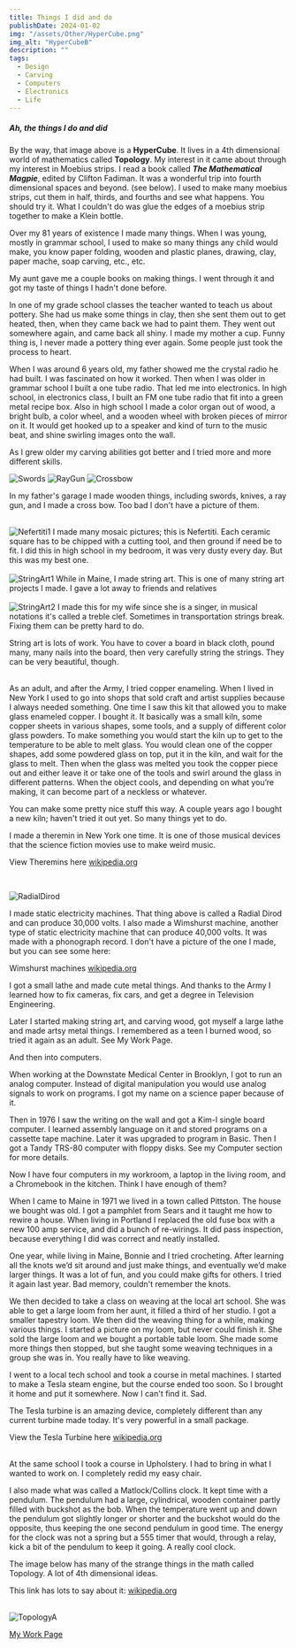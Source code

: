 ```yaml
---
title: Things I did and do
publishDate: 2024-01-02
img: "/assets/Other/HyperCube.png"
img_alt: "HyperCubeB" 
description: ""
tags:
  - Design
  - Carving
  - Computers
  - Electronics
  - Life
---
```


<!-- <img src="/assets/HyperCube.png" alt="HyperCube" width="300" height="325" style="float:left; margin:15px"> -->

<!-- ![HyperCubeB](/assets/Other/HyperCubeB.png) -->

 <H5>Ah, the things I do and did</H5>

By the way, that image above is a **HyperCube**. It lives in a 4th dimensional world of mathematics called **Topology**.
My interest in it came about through my interest in Moebius strips. I read a book called **_The Mathematical Magpie_**, edited by Clifton Fadiman. It was a wonderful trip into fourth dimensional spaces and beyond. (see below). I used to make many moebius strips, cut them in half, thirds, and fourths and see what happens. You should try it. What I couldn't do was glue the edges of a moebius strip together to make a Klein bottle.

Over my 81 years of existence I made many things.
When I was young, mostly in grammar school, I used to make so many things any child would make, you know paper folding, wooden and plastic planes, drawing, clay, paper mache, soap carving, etc., etc.

My aunt gave me a couple books on making things. I went through it and got my taste of things I hadn't done before.

In one of my grade school classes the teacher wanted to teach us about pottery. She had us make some things in clay, then she sent them out to get heated, then, when they came back we had to paint them. They went out somewhere again, and came back all shiny. I made my mother a cup. Funny thing is, I never made a pottery thing ever again. Some people just took the process to heart.

When I was around 6 years old, my father showed me the crystal radio he had built. I was fascinated on how it worked. Then when I was older in grammar school I built a one tube radio. That led me into electronics. In high school, in electronics class, I built an FM one tube radio that fit into a green metal recipe box. Also in high school I made a color organ out of wood, a bright bulb, a color wheel, and a wooden wheel with broken pieces of mirror on it. It would get hooked up to a speaker and kind of turn to the music beat, and shine swirling images onto the wall.

As I grew older my carving abilities got better and I tried more and more different skills.

![Swords](/assets/Carving/Swords.JPG)
![RayGun](/assets/Carving/RayGun.JPG)
![Crossbow](/assets/Carving/Crossbow.JPG)

In my father's garage I made wooden things, including swords, knives, a ray gun, and I made a cross bow. Too bad I don't have a picture of them.<br><br>

![Nefertiti1](/assets/Other/Nefertiti1.JPG)
I made many mosaic pictures; this is Nefertiti. Each ceramic square has to be chipped with a cutting tool, and then ground if need be to fit. I did this in high school in my bedroom, it was very dusty every day. But this was my best one.<br><br>
![StringArt1](/assets/Other/StringArt1.JPG)
While in Maine, I made string art. This is one of many string art projects I made. I gave a lot away to friends and relatives<br><br>
![StringArt2](/assets/Other/StringArt2.JPG)
I made this for my wife since she is a singer, in musical notations it's called a treble clef. Sometimes in transportation strings break. Fixing them can be pretty hard to do.

String art is lots of work. You have to cover a board in black cloth, pound many, many nails into the board, then very carefully string the strings. They can be very beautiful, though.<br><br>

As an adult, and after the Army, I tried copper enameling. When I lived in New York I used to go into shops that sold craft and artist supplies because I always needed something. One time I saw this kit that allowed you to make glass enameled copper. I bought it. It basically was a small kiln, some copper sheets in various shapes, some tools, and a supply of different color glass powders.
To make something you would start the kiln up to get to the temperature to be able to melt glass. You would clean one of the copper shapes, add some powdered glass on top, put it in the kiln, and wait for the glass to melt. Then when the glass was melted you took the copper piece out and either leave it or take one of the tools and swirl around the glass in different patterns. When the object cools, and depending on what you’re making, it can become part of a neckless or whatever.

You can make some pretty nice stuff this way. A couple years ago I bought a new kiln; haven't tried it out yet. So many things yet to do.<br>

I made a theremin in New York one time. It is one of those musical devices that the science fiction movies use to make weird music.
<p>View Theremins here <a href="https://en.wikipedia.org/wiki/Theremin" target="_blank">wikipedia.org</a><p>
<br>

![RadialDirod](/assets/Electronics/RadialDirod.jpg)

I made static electricity machines. That thing above is called a Radial Dirod and can produce 30,000 volts. I also made a Wimshurst machine, another type of static electricity machine that can produce 40,000 volts. It was made with a phonograph record. I don't have a picture of the one I made, but you can see some here:
<p>Wimshurst machines <a href="https://en.wikipedia.org/wiki/Wimshurst_machine" target="_blank">wikipedia.org</a><p>

I got a small lathe and made cute metal things. And thanks to the Army I learned how to fix cameras, fix cars, and get a degree in Television Engineering.

Later I started making string art, and carving wood, got myself a large lathe and made artsy metal things. I remembered as a teen I burned wood, so tried it again as an adult. See My Work Page.

And then into computers.

When working at the Downstate Medical Center in Brooklyn, I got to run an analog computer. Instead of digital manipulation you would use analog signals to work on programs. I got my name on a science paper because of it.

Then in 1976 I saw the writing on the wall and got a Kim-I single board computer. I learned assembly language on it and stored programs on a cassette tape machine. Later it was upgraded to program in Basic. Then I got a Tandy TRS-80 computer with floppy disks. See my Computer section for more details.

Now I have four computers in my workroom, a laptop in the living room, and a Chromebook in the kitchen. Think I have enough of them?<br>

When I came to Maine in 1971 we lived in a town called Pittston. The house we bought was old. I got a pamphlet from Sears and it taught me how to rewire a house. When living in Portland I replaced the old fuse box with a new 100 amp service, and did a bunch of re-wirings. It did pass inspection, because everything I did was correct and neatly installed.

One year, while living in Maine, Bonnie and I tried crocheting.  After learning all the knots we’d sit around and just make things, and eventually we’d make larger things. It was a lot of fun, and you could make gifts for others. I tried it again last year. Bad memory, couldn't remember the knots.

We then decided to take a class on weaving at the local art school. She was able to get a large loom from her aunt, it filled a third of her studio. I got a smaller tapestry loom. We then did the weaving thing for a while, making various things. I started a picture on my loom, but never could finish it. She sold the large loom and we bought a portable table loom. She made some more things then stopped, but she taught some weaving techniques in a group she was in. You really have to like weaving.<br>

I went to a local tech school and took a course in metal machines. I started to make a Tesla steam engine, but the course ended too soon. So I brought it home and put it somewhere. Now I can't find it. Sad.

The Tesla turbine is an amazing device, completely different than any current turbine made today. It's very powerful in a small package.

View the Tesla Turbine here <a href="https://en.wikipedia.org/wiki/Tesla_turbine" target="_blank">wikipedia.org</a><br><br>


At the same school I took a course in Upholstery. I had to bring in what I wanted to work on. I completely redid my easy chair.

I also made what was called a Matlock/Collins clock. It kept time with a pendulum. The pendulum had a large, cylindrical, wooden container partly filled with buckshot as the bob. When the temperature went up and down the pendulum got slightly longer or shorter and the buckshot would do the opposite, thus keeping the one second pendulum in good time. The energy for the clock was not a spring but a 555 timer that would, through a relay, kick a bit of the pendulum to keep it going. A really cool clock.

The image below has many of the strange things in the math called Topology. A lot of 4th dimensional ideas.

This link has lots to say about it:
<a href="https://en.wikipedia.org/wiki/Topology" target="_blank">wikipedia.org</a><br><br>

![TopologyA](/assets/Other/Topology.png)

<a href="/work/">My Work Page</a>
